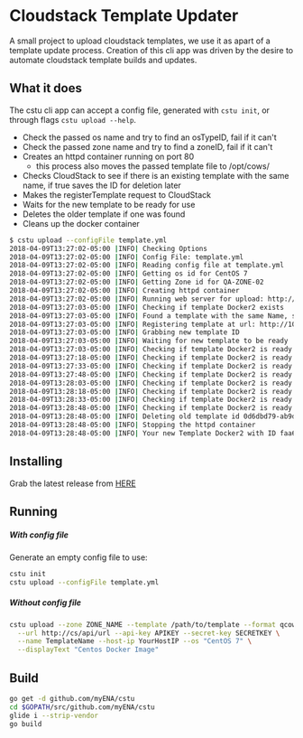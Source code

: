 # Cloudstack Template Updater
A small project to upload cloudstack templates, we use it as apart of a template update process. Creation of this cli app 
was driven by the desire to automate cloudstack template builds and updates. 

## What it does
The cstu cli app can accept a config file, generated with `cstu init`, or through flags `cstu upload --help`.

- Check the passed os name and try to find an osTypeID, fail if it can't
- Check the passed zone name and try to find a zoneID, fail if it can't
- Creates an httpd container running on port 80
    - this process also moves the passed template file to /opt/cows/
- Checks CloudStack to see if there is an existing template with the same name, if true saves the ID for deletion later
- Makes the registerTemplate request to CloudStack
- Waits for the new template to be ready for use
- Deletes the older template if one was found
- Cleans up the docker container

```bash
$ cstu upload --configFile template.yml
2018-04-09T13:27:02-05:00 |INFO| Checking Options
2018-04-09T13:27:02-05:00 |INFO| Config File: template.yml
2018-04-09T13:27:02-05:00 |INFO| Reading config file at template.yml
2018-04-09T13:27:02-05:00 |INFO| Getting os id for CentOS 7
2018-04-09T13:27:02-05:00 |INFO| Getting Zone id for QA-ZONE-02
2018-04-09T13:27:02-05:00 |INFO| Creating httpd container
2018-04-09T13:27:02-05:00 |INFO| Running web server for upload: http://10.103.0.125
2018-04-09T13:27:03-05:00 |INFO| Checking if template Docker2 exists
2018-04-09T13:27:03-05:00 |INFO| Found a template with the same Name, saving ID for deletion later
2018-04-09T13:27:03-05:00 |INFO| Registering template at url: http://10.103.0.125/Docker2.qcow2
2018-04-09T13:27:03-05:00 |INFO| Grabbing new template ID
2018-04-09T13:27:03-05:00 |INFO| Waiting for new template to be ready
2018-04-09T13:27:03-05:00 |INFO| Checking if template Docker2 is ready: false
2018-04-09T13:27:18-05:00 |INFO| Checking if template Docker2 is ready: false
2018-04-09T13:27:33-05:00 |INFO| Checking if template Docker2 is ready: false
2018-04-09T13:27:48-05:00 |INFO| Checking if template Docker2 is ready: false
2018-04-09T13:28:03-05:00 |INFO| Checking if template Docker2 is ready: false
2018-04-09T13:28:18-05:00 |INFO| Checking if template Docker2 is ready: false
2018-04-09T13:28:33-05:00 |INFO| Checking if template Docker2 is ready: false
2018-04-09T13:28:48-05:00 |INFO| Checking if template Docker2 is ready: true
2018-04-09T13:28:48-05:00 |INFO| Deleting old template id 0d6dbd79-ab9d-4636-97d8-8ff9b4bfbca4
2018-04-09T13:28:48-05:00 |INFO| Stopping the httpd container
2018-04-09T13:28:48-05:00 |INFO| Your new Template Docker2 with ID faa6300c-e8d4-46d7-be12-ef48aa77e728 is ready for use
```

## Installing

Grab the latest release from [HERE](https://github.com/myENA/cstu/releases/)

## Running

##### With config file
Generate an empty config file to use: 
```bash
cstu init
cstu upload --configFile template.yml
```
##### Without config file
```bash
cstu upload --zone ZONE_NAME --template /path/to/template --format qcow2 --hypervisor kvm \
  --url http://cs/api/url --api-key APIKEY --secret-key SECRETKEY \
  --name TemplateName --host-ip YourHostIP --os "CentOS 7" \
  --displayText "Centos Docker Image"
```


## Build

```bash
go get -d github.com/myENA/cstu
cd $GOPATH/src/github.com/myENA/cstu
glide i --strip-vendor
go build
```